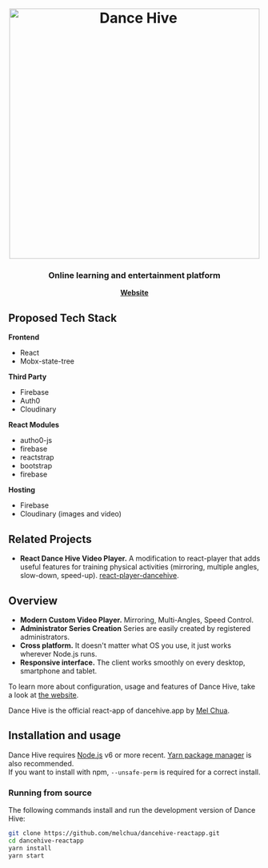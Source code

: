 <h1 align="center">
	<img
		width="500"
		alt="Dance Hive"
		src="https://raw.githubusercontent.com/melchua/dancehive-reactapp/master/design_assets/dh-logobox.png">
</h1>

<h3 align="center">
	Online learning and entertainment platform
</h3>

<p align="center">
	<strong>
		<a href="https://dancehive.app/">Website</a>
	</strong>
</p>

## Proposed Tech Stack

**Frontend**
* React 
* Mobx-state-tree

**Third Party**
* Firebase
* Auth0
* Cloudinary

**React Modules**
* autho0-js
* firebase
* reactstrap
* bootstrap
* firebase

**Hosting**
* Firebase
* Cloudinary (images and video)

## Related Projects

* **React Dance Hive Video Player.** A modification to react-player that adds useful features for training physical activities (mirroring, multiple angles, slow-down, speed-up). 
[react-player-dancehive](https://github.com/melchua/dh-video-player).


## Overview

* **Modern Custom Video Player.** Mirroring, Multi-Angles, Speed Control.
* **Administrator Series Creation** Series are easily created by registered administrators.
* **Cross platform.** It doesn't matter what OS you use, it just works wherever Node.js runs.
* **Responsive interface.** The client works smoothly on every desktop, smartphone and tablet.

To learn more about configuration, usage and features of Dance Hive, take a look at [the website](https://dancehive.app).

Dance Hive is the official react-app of dancehive.app by [Mel Chua](https://github.com/melchua).

## Installation and usage

Dance Hive requires [Node.js](https://nodejs.org/) v6 or more recent.
[Yarn package manager](https://yarnpkg.com/) is also recommended.  
If you want to install with npm, `--unsafe-perm` is required for a correct install.

### Running from source

The following commands install and run the development version of Dance Hive:

```sh
git clone https://github.com/melchua/dancehive-reactapp.git
cd dancehive-reactapp
yarn install
yarn start
```
